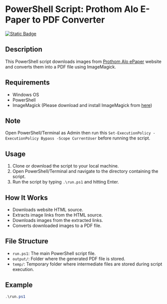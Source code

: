 # PowerShell Script: Prothom Alo E-Paper to PDF Converter

[![Static Badge](https://img.shields.io/badge/Join%20Telegram%20Group-Readers%20Club-blue)](https://t.me/+jTKFvw-_SXg0NzZl)

## Description
This PowerShell script downloads images from [Prothom Alo ePaper](https://epaper.prothomalo.com/) website and converts them into a PDF file using ImageMagick.

## Requirements
- Windows OS
- PowerShell
- ImageMagick (Please download and install ImageMagick from [here](https://imagemagick.org/script/download.php#windows))

## Note
Open PowerShell/Terminal as Admin then run this `Set-ExecutionPolicy -ExecutionPolicy Bypass -Scope CurrentUser` before running the script.

## Usage
1. Clone or download the script to your local machine.
2. Open PowerShell/Terminal and navigate to the directory containing the script.
3. Run the script by typing `.\run.ps1` and hitting Enter.

## How It Works
- Downloads website HTML source.
- Extracts image links from the HTML source.
- Downloads images from the extracted links.
- Converts downloaded images to a PDF file.

## File Structure
- `run.ps1`: The main PowerShell script file.
- `output/`: Folder where the generated PDF file is stored.
- `temp/`: Temporary folder where intermediate files are stored during script execution.

## Example
```powershell
.\run.ps1


